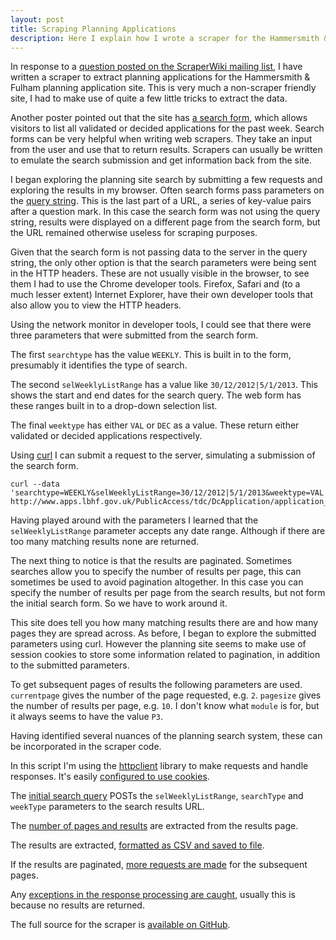```yaml
---
layout: post
title: Scraping Planning Applications
description: Here I explain how I wrote a scraper for the Hammersmith & Fulham planning applications site
---
```


In response to a [question posted on the ScraperWiki mailing list][1], I have written a scraper to extract planning applications for the Hammersmith & Fulham planning application site. This is very much a non-scraper friendly site, I had to make use of quite a few little tricks to extract the data.

Another poster pointed out that the site has [a search form][2], which allows visitors to list all validated or decided applications for the past week. Search forms can be very helpful when writing web scrapers. They take an input from the user and use that to return results. Scrapers can usually be written to emulate the search submission and get information back from the site.

I began exploring the planning site search by submitting a few requests and exploring the results in my browser. Often search forms pass parameters on the [query string][3]. This is the last part of a URL, a series of key-value pairs after a question mark. In this case the search form was not using the query string, results were displayed on a different page from the search form, but the URL remained otherwise useless for scraping purposes.

Given that the search form is not passing data to the server in the query string, the only other option is that the search parameters were being sent in the HTTP headers. These are not usually visible in the browser, to see them I had to use the Chrome developer tools. Firefox, Safari and (to a much lesser extent) Internet Explorer, have their own developer tools that also allow you to view the HTTP headers.

Using the network monitor in developer tools, I could see that there were three parameters that were submitted from the search form.

The first `searchtype` has the value `WEEKLY`. This is built in to the form, presumably it identifies the type of search.

The second `selWeeklyListRange` has a value like `30/12/2012|5/1/2013`. This shows the start and end dates for the search query. The web form has these ranges built in to a drop-down selection list.

The final `weektype` has either `VAL` or `DEC` as a value. These return either validated or decided applications respectively.

Using [curl][4] I can submit a request to the server, simulating a submission of the search form.

    curl --data 'searchtype=WEEKLY&selWeeklyListRange=30/12/2012|5/1/2013&weektype=VAL' http://www.apps.lbhf.gov.uk/PublicAccess/tdc/DcApplication/application_searchresults.aspx

Having played around with the parameters I learned that the `selWeeklyListRange` parameter accepts any date range. Although if there are too many matching results none are returned.

The next thing to notice is that the results are paginated. Sometimes searches allow you to specify the number of results per page, this can sometimes be used to avoid pagination altogether. In this case you can specify the number of results per page from the search results, but not form the initial search form. So we have to work around it.

This site does tell you how many matching results there are and how many pages they are spread across. As before, I began to explore the submitted parameters using curl. However the planning site seems to make use of session cookies to store some information related to pagination, in addition to the submitted parameters.

To get subsequent pages of results the following parameters are used. `currentpage` gives the number of the page requested, e.g. `2`. `pagesize` gives the number of results per page, e.g. `10`. I don't know what `module` is for, but it always seems to have the value `P3`.

Having identified several nuances of the planning search system, these can be incorporated in the scraper code.

In this script I'm using the [httpclient][5] library to make requests and handle responses. It's easily [configured to use cookies][6].

The [initial search query][7] POSTs the `selWeeklyListRange`, `searchType` and `weekType` parameters to the search results URL.

The [number of pages and results][8] are extracted from the results page.

The results are extracted, [formatted as CSV and saved to file][10].

If the results are paginated, [more requests are made][9] for the subsequent pages.

Any [exceptions in the response processing are caught][11], usually this is because no results are returned.

The full source for the scraper is [available on GitHub][12].

[1]: https://groups.google.com/forum/#!topic/scraperwiki/N1Cz64aKtMA/discussion
[2]: http://www.apps.lbhf.gov.uk/PublicAccess/tdc/DcApplication/weeklylist_searchform.aspx
[3]: http://en.wikipedia.org/wiki/Query_string
[4]: http://curl.haxx.se/
[5]: https://github.com/nahi/httpclient
[6]: https://github.com/craig552uk/data_scrapers/blob/master/planning_applications/scraper.rb#L73
[7]: https://github.com/craig552uk/data_scrapers/blob/master/planning_applications/scraper.rb#L79
[8]: https://github.com/craig552uk/data_scrapers/blob/master/planning_applications/scraper.rb#L86
[9]: https://github.com/craig552uk/data_scrapers/blob/master/planning_applications/scraper.rb#L96
[10]: https://github.com/craig552uk/data_scrapers/blob/master/planning_applications/scraper.rb#L52
[11]: https://github.com/craig552uk/data_scrapers/blob/master/planning_applications/scraper.rb#L104
[12]: https://github.com/craig552uk/data_scrapers/blob/master/planning_applications/